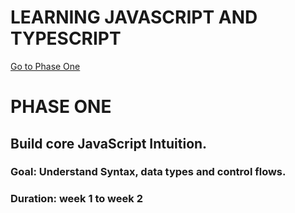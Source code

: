 # LEARNING JAVASCRIPT AND TYPESCRIPT

[Go to Phase One](#phase-one)

# PHASE ONE
## Build core JavaScript Intuition.
### Goal: Understand Syntax, data types and control flows.
### Duration: week 1 to week 2

